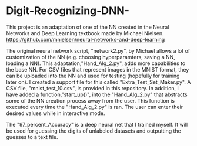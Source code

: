 # Digit-Recognizing-DNN-
This project is an adaptation of one of the NN created in the Neural Networks and Deep Learning textbook made by Michael Nielsen.
https://github.com/mnielsen/neural-networks-and-deep-learning

The original neural network script, "network2.py", by Michael allows a lot of customization of the NN (e.g. choosing hyperparamters, saving a NN, loading a NN). This adaptation,"Hand_Alg_2.py", adds more capabilities to the base NN. For CSV files that represent images in the MNIST format, they can be uploaded into the NN and used for testing (hopefully for training later on). I created a support file for this called "Extra_Test_Set_Maker.py". A CSV file, "mnist_test_10.csv", is provided in this repository. In addition, I have added a function,"start_up()", into the "Hand_Alg_2.py" that abstracts some of the NN creation process away from the user. This function is executed every time the "Hand_Alg_2.py" is ran. The user can enter their desired values while in interactive mode.

The "97_percent_Accuracy" is a deep neural net that I trained myself. It will be used for guessing the digits of unlabeled datasets and outputting the guesses to a text file.

